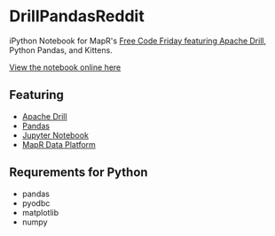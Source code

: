 # DrillPandasReddit
iPython Notebook for MapR's [Free Code Friday featuring Apache Drill](https://youtu.be/UOLC2edVqK8), Python Pandas, and Kittens.

[View the notebook online here](https://github.com/cjmatta/DrillPandasReddit/blob/master/Reddit%20Drill%20Pandas.ipynb)

## Featuring
* [Apache Drill](http://drill.apache.org)
* [Pandas](http://pandas.pydata.org/)
* [Jupyter Notebook](http://jupyter.org/)
* [MapR Data Platform](http://mapr.com)

## Requrements for Python
* pandas
* pyodbc
* matplotlib
* numpy
